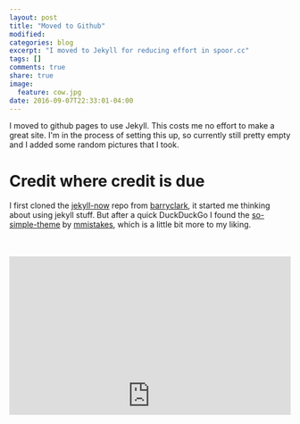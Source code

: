 ```yaml
---
layout: post
title: "Moved to Github"
modified:
categories: blog
excerpt: "I moved to Jekyll for reducing effort in spoor.cc"
tags: []
comments: true
share: true
image:
  feature: cow.jpg
date: 2016-09-07T22:33:01-04:00
---
```


I moved to github pages to use Jekyll. This costs me no effort to make a great site.
I'm in the process of setting this up, so currently still pretty empty and I added
some random pictures that I took.

# Credit where credit is due
I first cloned the [jekyll-now](https://github.com/barryclark/jekyll-now/) repo from [barryclark](https://github.com/barryclark/), it started me thinking about using jekyll stuff.
But after a quick DuckDuckGo I found the [so-simple-theme](https://github.com/mmistakes/so-simple-theme) by [mmistakes](https://github.com/mmistakes/), which is a little bit more to my liking.

<style>
.ipython-container {
    position: relative;
    padding-bottom: 56.25%;
    padding-top: 35px;
    height: 0;
    overflow: hidden;
}

.ipython iframe {
    position: absolute;
    top:0;
    left: 0;
    width: 100%;
    height: 100%;
}
</style>

<div class="ipython-container">
    <iframe src="https://nbviewer.ipython.org/gist/mvdwoord/5a5ea699a48439a4f26f" frameborder="0" height="500" width="100%"> </iframe>
</div>
